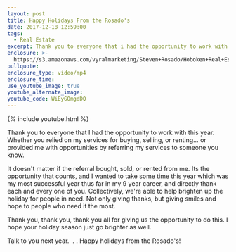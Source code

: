 ```yaml
---
layout: post
title: Happy Holidays From the Rosado's
date: 2017-12-18 12:59:00
tags:
  - Real Estate
excerpt: Thank you to everyone that i had the opportunity to work with this year.
enclosure: >-
  https://s3.amazonaws.com/vyralmarketing/Steven+Rosado/Hoboken+Real+Estate+Happy+Holidays.mp4
pullquote:
enclosure_type: video/mp4
enclosure_time:
use_youtube_image: true
youtube_alternate_image:
youtube_code: WiEyGOmgdDQ
---
```



{% include youtube.html %}

Thank you to everyone that I had the opportunity to work with this year. Whether you relied on my services for buying, selling, or renting… or provided me with opportunities by referring my services to someone you know.

It doesn't matter if the referral bought, sold, or rented from me. Its the opportunity that counts, and I wanted to take some time this year which was my most successful year thus far in my 9 year career, and directly thank each and every one of you. Collectively, we're able to help brighten up the holiday for people in need. Not only giving thanks, but giving smiles and hope to people who need it the most.

Thank you, thank you, thank you all for giving us the opportunity to do this. I hope your holiday season just go brighter as well.

Talk to you next year. &nbsp;. . Happy holidays from the Rosado's!